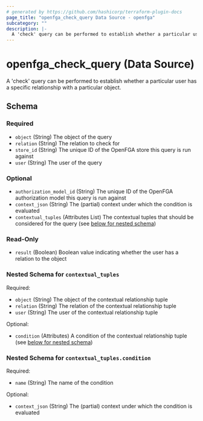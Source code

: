 ```yaml
---
# generated by https://github.com/hashicorp/terraform-plugin-docs
page_title: "openfga_check_query Data Source - openfga"
subcategory: ""
description: |-
  A 'check' query can be performed to establish whether a particular user has a specific relationship with a particular object.
---
```


# openfga_check_query (Data Source)

A 'check' query can be performed to establish whether a particular user has a specific relationship with a particular object.



<!-- schema generated by tfplugindocs -->
## Schema

### Required

- `object` (String) The object of the query
- `relation` (String) The relation to check for
- `store_id` (String) The unique ID of the OpenFGA store this query is run against
- `user` (String) The user of the query

### Optional

- `authorization_model_id` (String) The unique ID of the OpenFGA authorization model this query is run against
- `context_json` (String) The (partial) context under which the condition is evaluated
- `contextual_tuples` (Attributes List) The contextual tuples that should be considered for the query (see [below for nested schema](#nestedatt--contextual_tuples))

### Read-Only

- `result` (Boolean) Boolean value indicating whether the user has a relation to the object

<a id="nestedatt--contextual_tuples"></a>
### Nested Schema for `contextual_tuples`

Required:

- `object` (String) The object of the contextual relationship tuple
- `relation` (String) The relation of the contextual relationship tuple
- `user` (String) The user of the contextual relationship tuple

Optional:

- `condition` (Attributes) A condition of the contextual relationship tuple (see [below for nested schema](#nestedatt--contextual_tuples--condition))

<a id="nestedatt--contextual_tuples--condition"></a>
### Nested Schema for `contextual_tuples.condition`

Required:

- `name` (String) The name of the condition

Optional:

- `context_json` (String) The (partial) context under which the condition is evaluated
